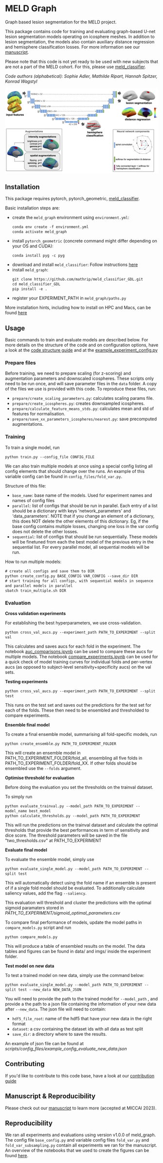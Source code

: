 # MELD Graph
Graph based lesion segmentation for the MELD project.

This package contains code for training and evaluating graph-based U-net lesion segmentation models operating on icosphere meshes. In addition to lesion segmentation, the models also contain auxiliary distance regression and hemisphere classification losses. For more information see our [manuscript](https://arxiv.org/abs/2306.01375).

Please note that this code is not yet ready to be used with new subjects that are not a part of the MELD cohort. For this, please use [meld_classifier](https://github.com/MELDProject/meld_classifier). 

*Code authors (alphabetical): Sophie Adler, Mathilde Ripart, Hannah Spitzer, Konrad Wagstyl*

![overview](overview.png)

## Installation

This package requires pytorch, pytorch_geometric, [meld_classifier](https://github.com/MELDProject/meld_classifier).

Basic installation steps are:
- create the `meld_graph` environment using `environment.yml`: 
    ```
    conda env create -f environment.yml
    conda activate meld_graph
    ```
- install `pytorch_geometric` (concrete command might differ depending on your OS and CUDA):
    ```
    conda install pyg -c pyg
    ```
- download and install `meld_classifier`: Follow instructions [here](https://github.com/MELDProject/meld_classifier)
- install `meld_graph`: 
    ```
    git clone https://github.com/mathrip/meld_classifier_GDL.git
    cd meld_classifier_GDL
    pip install -e .
    ```
- register your EXPERIMENT_PATH in `meld_graph/paths.py`

More installation hints, including how to install on HPC and Macs, can be found [here](install.md)

## Usage
Basic commands to train and evaluate models are described below. For more details on the structure of the code and on configuration options, have a look at the [code structure guide](code_structure.md) and at the [example_experiment_config.py](scripts/config_files/example_experiment_config.py)

### Prepare files
Before training, we need to prepare scaling (for z-scoring) and augmentation parameters and downscaled icospheres.
These scripts only need to be run once, and will save parameter files in the `data` folder. A copy of the files we use is provided with this code. To reproduce these files, run:
- `prepare/create_scaling_parameters.py`: calculates scaling params file.
- `prepare/create_icospheres.py`: creates downsampled icospheres.
- `prepare/calculate_feature_means_stds.py`: calculates mean and std of features for normalisation.
- `prepare/save_xx_parameters_icospheres/nearest.py`: save precomputed augmentations.

### Training
To train a single model, run
```
python train.py --config_file CONFIG_FILE
```

We can also train multiple models at once using a special config listing all config elements that should change over the runs. An example of this variable config can be found in `config_files/fold_var.py`.

Structure of this file:
- `base_name`: base name of the models. Used for experiment names and names of config files
- `parallel`: list of configs that should be run in parallel. Each entry of a list should be a dictionary with keys 'network_parameters' and 'data_parameters'. NOTE that if you change an element of a dictionary, this does NOT delete the other elements of this dictionary. Eg, if the base config contains multiple losses, changing one loss in the var config does not delete the other losses.
- `sequential`: list of configs that should be run sequentially. These models will be finetuned from each the best model of the previous entry in the sequential list. For every parallel model, all sequential models will be run. 

How to run multiple models:
```
# create all configs and save them to DIR
python create_config.py BASE_CONFIG VAR_CONFIG --save_dir DIR
# start training for all configs, with sequential models in sequence and parallel models in parallel
sbatch train_multiple.sh DIR
```

### Evaluation

**Cross validation experiments**

For establishing the best hyperparameters, we use cross-validation. 
```
python cross_val_aucs.py --experiment_path PATH_TO_EXPERIMENT --split val
```
This calculates and saves aucs for each fold in the experiment. 
The notebook [auc_comparisons.ipynb](notebooks/auc_comparisons.ipynb) can be used to compare these aucs for multiple models.
The notebook [compare_experiments.ipynb](notebooks/compare_experiments.ipynb) can be used for a quick check of model training curves for individual folds and per-vertex aucs (as opposed to subject-level sensitivity+specificity aucs) on the val sets.

**Testing experiments**
```
python cross_val_aucs.py --experiment_path PATH_TO_EXPERIMENT --split test
```
This runs on the test set and saves out the predictions for the test set for each of the folds. These then need to be ensembled and thresholded to compare experiments. 

**Ensemble final model**

To create a final ensemble model, summarising all fold-specific models, run
```
python create_ensemble.py PATH_TO_EXPERIMENT_FOLDER
```
This will create an ensemble model in PATH_TO_EXPERIMENT_FOLDER/fold_all, ensembling all five folds in PATH_TO_EXPERIMENT_FOLDER/fold_XX. If other folds should be ensembled use the `--folds` argument.

**Optimise threshold for evaluation**

Before doing the evaluation you set the thresholds on the trainval dataset. 

To simply run

```
python evaluate_trainval.py --model_path PATH_TO_EXPERIMENT --model_name best_model
python calculate_thresholds.py --model_path PATH_TO_EXPERIMENT
```
This will run the predictions on the trainval dataset and calculate the optimal thresholds that provide the best performances in term of sensitivity and dice score. 
The threshold parameters will be saved in the file "two_thresholds.csv" at PATH_TO_EXPERIMENT

**Evaluate final model**

To evaluate the ensemble model, simply use 
```
python evaluate_single_model.py --model_path PATH_TO_EXPERIMENT --split test
```
This will automatically detect using the fold name if an ensemble is present of if a single fold model should be evaluated. To additionally calculate saliency values, add the flag `--saliency`.

This evaluation will threshold and cluster the predictions with the optimal sigmoid paramaters stored in *PATH_TO_EXPERIMENT/sigmoid_optimal_parameters.csv*

To compare final performance of models, update the model paths in `compare_models.py` script and run 
```
python compare_models.py
```
This will produce a table of ensembled results on the model. The data tables and figures can be found in data/ and imgs/ inside the experiment folder.

**Test model on new data**

To test a trained model on new data, simply use the command below:
```
python evaluate_single_model.py --model_path PATH_TO_EXPERIMENT --split test --new_data NEW_DATA_JSON
```

You will need to provide the path to the trained model for `--model_path` , and provide a the path to a json file containing the information of your new data after `--new_data`. The json file will need to contain: 
- `hdf5_file_root`: name of the hdf5 that have your new data in the right format
- `dataset`: a csv containing the dataset ids with all data as test split
- `save_dir`: a directory where to save the results. 

An example of json file can be found at *scripts/config_files/example_config_evaluate_new_data.json*



## Contributing
If you'd like to contribute to this code base, have a look at our [contribution guide](CONTRIBUTING.md)

## Manuscript & Reproducibility
Please check out our [manuscript](https://arxiv.org/abs/2306.01375) to learn more (accepted at MICCAI 2023). 

## Reproducibility
We ran all experiments and evaluations using version v1.0.0 of meld_graph.
The config file `base_config.py` and variable config files `fold_var.py` and `fold_var_subsampling.py` contain all experiments we ran for the manuscript. 
An overview of the notebooks that we used to create the figures can be found [here](figure_notebooks.md).
